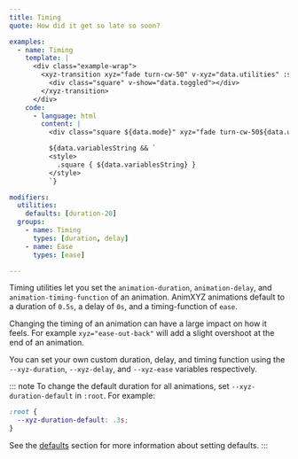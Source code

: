 ```yaml
---
title: Timing
quote: How did it get so late so soon?

examples:
  - name: Timing
    template: |
      <div class="example-wrap">
        <xyz-transition xyz="fade turn-cw-50" v-xyz="data.utilities" :style="data.variables" v-on="data.listeners">
          <div class="square" v-show="data.toggled"></div>
        </xyz-transition>
      </div>
    code:
      - language: html
        content: |
          <div class="square ${data.mode}" xyz="fade turn-cw-50${data.utilitiesString && ' ' + data.utilitiesString}"></div>

          ${data.variablesString && `
          <style>
            .square { ${data.variablesString} }
          </style>
          `}

modifiers:
  utilities:
    defaults: [duration-20]
  groups:
    - name: Timing
      types: [duration, delay]
    - name: Ease
      types: [ease]

---
```


Timing utilities let you set the `animation-duration`, `animation-delay`, and `animation-timing-function` of an animation. AnimXYZ animations default to a duration of `0.5s`, a delay of `0s`, and a timing-function of `ease`.

Changing the timing of an animation can have a large impact on how it feels. For example `xyz="ease-out-back"` will add a slight overshoot at the end of an animation.

You can set your own custom duration, delay, and timing function using the `--xyz-duration`, `--xyz-delay`, and `--xyz-ease` variables respectively.

::: note
To change the default duration for all animations, set `--xyz-duration-default` in `:root`. For example:

```css
:root {
  --xyz-duration-default: .3s;
}
```

See the [defaults](#defaults) section for more information about setting defaults.
:::
